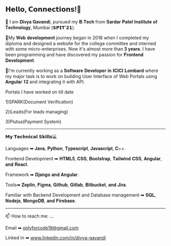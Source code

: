 <!-- ## Hi there 👋
 -->
<!--
**gavandivya/gavandivya** is a ✨ _special_ ✨ repository because its `README.md` (this file) appears on your GitHub profile.

Here are some ideas to get you started:
- 🔭 I’m currently working on ...
- 🌱 I’m currently learning ...
- 👯 I’m looking to collaborate on ...
- 🤔 I’m looking for help with ...
- 💬 Ask me about ...
- 📫 How to reach me: ...
- 😄 Pronouns: ...
- ⚡ Fun fact: ...
-->

## 𝗛𝗲𝗹𝗹𝗼, 𝗖𝗼𝗻𝗻𝗲𝗰𝘁𝗶𝗼𝗻𝘀!👋

📌 I am 𝐃𝐢𝐯𝐲𝐚 𝐆𝐚𝐯𝐚𝐧𝐝𝐢, pursued my 𝐁.𝐓𝐞𝐜𝐡 from 𝐒𝐚𝐫𝐝𝐚𝐫 𝐏𝐚𝐭𝐞𝐥 𝐈𝐧𝐬𝐭𝐢𝐭𝐮𝐭𝐞 𝐨𝐟 𝐓𝐞𝐜𝐡𝐧𝐨𝐥𝐨𝐠𝐲, Mumbai (𝗦𝗣𝗜𝗧'𝟮𝟭). 


 🔹My 𝐖𝐞𝐛 𝐝𝐞𝐯𝐞𝐥𝐨𝐩𝐦𝐞𝐧𝐭 journey began in 2018 when I completed my diploma and designed a website for the college committee and interned with some micro-enterprises. Now it's almost more than 𝟑 𝐲𝐞𝐚𝐫𝐬.
I have been programming and have discovered my passion for 𝐅𝐫𝐨𝐧𝐭𝐞𝐧𝐝 𝐃𝐞𝐯𝐞𝐥𝐨𝐩𝐦𝐞𝐧𝐭.

📌I'm currently working as a 𝐒𝐨𝐟𝐭𝐰𝐚𝐫𝐞 𝐃𝐞𝐯𝐞𝐥𝐨𝐩𝐞𝐫 𝐢𝐧 𝐈𝐂𝐈𝐂𝐈 𝐋𝐨𝐦𝐛𝐚𝐫𝐝 where my major task is to work on building User Interface of Web Portals using 𝐀𝐧𝐠𝐮𝐥𝐚𝐫 𝟏𝟐 and integrating it with API.

Portals I have worked on till date

1)SPARK(Document Verification)

2)iLeads(For leads managing)

3)Plutus(Payment System)


---------------------------------------------------------------------------------------------------


𝗠𝘆 𝗧𝗲𝗰𝗵𝗻𝗶𝗰𝗮𝗹 𝗦𝗸𝗶𝗹𝗹𝘀💻

Languages ➡ 𝐉𝐚𝐯𝐚, 𝐏𝐲𝐭𝐡𝐨𝐧, 𝐓𝐲𝐩𝐞𝐬𝐜𝐫𝐢𝐩𝐭, 𝐉𝐚𝐯𝐚𝐬𝐜𝐫𝐢𝐩𝐭, 𝐂++.

Frontend Development ➡ 𝐇𝐓𝐌𝐋𝟓, 𝐂𝐒𝐒, 𝐁𝐨𝐨𝐭𝐬𝐭𝐫𝐚𝐩, 𝐓𝐚𝐢𝐥𝐰𝐢𝐧𝐝 𝐂𝐒𝐒, 𝐀𝐧𝐠𝐮𝐥𝐚𝐫, 𝐚𝐧𝐝 𝐑𝐞𝐚𝐜𝐭.

Framework ➡ 𝐃𝐣𝐚𝐧𝐠𝐨 𝐚𝐧𝐝 𝐀𝐧𝐠𝐮𝐥𝐚𝐫.

Tools➡ 𝐙𝐞𝐩𝐥𝐢𝐧, 𝐅𝐢𝐠𝐦𝐚, 𝐆𝐢𝐭𝐡𝐮𝐛, 𝐆𝐢𝐭𝐥𝐚𝐛, 𝐁𝐢𝐭𝐛𝐮𝐜𝐤𝐞𝐭, 𝐚𝐧𝐝 𝐉𝐢𝐫𝐚.

Familiar with Backend Development and Database management ➡ 𝐒𝐐𝐋, 𝐍𝐨𝐝𝐞𝐣𝐬, 𝐌𝐨𝐧𝐠𝐨𝐃𝐁, 𝐚𝐧𝐝 𝐅𝐢𝐫𝐞𝐛𝐚𝐬𝐞.

---------------------------------------------------------------------------------------------------
📫 How to reach me: ...

Email ➡ onlyforcode19@gmail.com

Linked in ➡ www.linkedin.com/in/divya-gavandi
